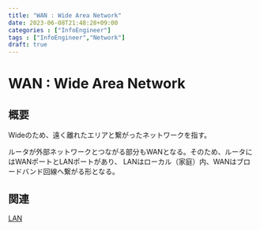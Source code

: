 ```yaml
---
title: "WAN : Wide Area Network"
date: 2023-06-08T21:48:28+09:00
categories : ["InfoEngineer"]
tags : ["InfoEngineer","Network"]
draft: true
---
```


# WAN : Wide Area Network

## 概要

Wideのため、遠く離れたエリアと繋がったネットワークを指す。

ルータが外部ネットワークとつながる部分もWANとなる。そのため、ルータにはWANポートとLANポートがあり、
LANはローカル（家庭）内、WANはブロードバンド回線へ繋がる形となる。

## 関連

[LAN](Local-Area-Network.md)